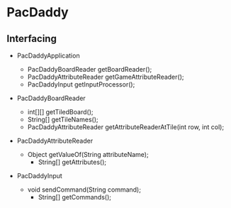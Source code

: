 # PacDaddy

## Interfacing
* PacDaddyApplication
	* PacDaddyBoardReader getBoardReader();
	* PacDaddyAttributeReader getGameAttributeReader();
	* PacDaddyInput getInputProcessor();

* PacDaddyBoardReader
	* int[][] getTiledBoard();
	* String[] getTileNames();
	* PacDaddyAttributeReader getAttributeReaderAtTile(int row, int col);

* PacDaddyAttributeReader
  * Object getValueOf(String attributeName);
	* String[] getAttributes();

* PacDaddyInput
  * void sendCommand(String command);
	* String[] getCommands();
